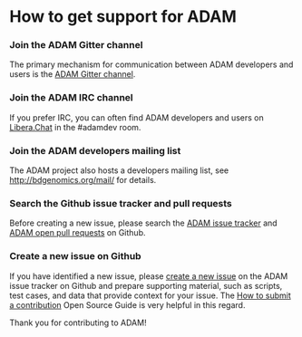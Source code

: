 How to get support for ADAM
===========================

### Join the ADAM Gitter channel

The primary mechanism for communication between ADAM developers and users is the [ADAM Gitter channel](https://gitter.im/bigdatagenomics/adam).


### Join the ADAM IRC channel

If you prefer IRC, you can often find ADAM developers and users on [Libera.Chat](https://libera.chat/) in the #adamdev room.


### Join the ADAM developers mailing list

The ADAM project also hosts a developers mailing list, see http://bdgenomics.org/mail/ for details.


### Search the Github issue tracker and pull requests

Before creating a new issue, please search the [ADAM issue tracker](https://github.com/bigdatagenomics/adam/issues)
and [ADAM open pull requests](https://github.com/bigdatagenomics/adam/pulls) on Github.


### Create a new issue on Github

If you have identified a new issue, please [create a new issue](https://github.com/bigdatagenomics/adam/issues/new)
on the ADAM issue tracker on Github and prepare supporting material, such as scripts, test cases, and data that
provide context for your issue.  The [How to submit a contribution](https://opensource.guide/how-to-contribute/)
Open Source Guide is very helpful in this regard.

Thank you for contributing to ADAM!
